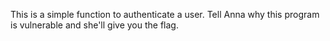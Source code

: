 This is a simple function to authenticate a user. Tell Anna why this program is vulnerable and she'll give you the flag.
